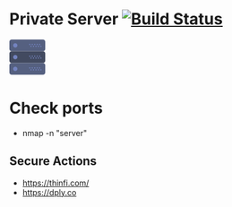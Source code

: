 # Private Server [![Build Status](https://travis-ci.org/radium226/private-server.svg?branch=master)](https://travis-ci.org/radium226/private-server)

[![Reinstall](https://raw.githubusercontent.com/radium226/private-server/master/reinstall.png)](https://thinfi.com/0etc)

# Check ports
* nmap -n "server"

## Secure Actions
* https://thinfi.com/
* https://dply.co
